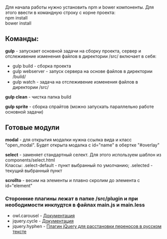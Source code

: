 <p>Для начала работы нужно установить npm и bower компоненты. Для этого ввести в командную строку с корне проекта:<br>
npm install<br>
bower install<br>
</p>
<h2>Команды:</h2>

<p><b>gulp</b> - запускает основной задачи на сборку проекта, сервер и отслеживение изменения файлов в директории /src/
    включает в себя:
    <ul>
        <li>gulp build - сборка проекта</li>
        <li>gulp webserver - запуск сервера на основе файлов в директории /build/</li>
        <li>gulp watch - задача на отслеживение изменения файлов в директории /src/</li>
    </ul>
</p>    
<p>
<b>gulp clean</b> - чистка папка build
</p>
<p>
<b>gulp sprite</b> - сборка спрайтов (можно запускать параллельно работе основной задачи)
</p>

<h2>Готовые модули</h2>

<p><b>modal</b> - для открытия модалки нужна ссылка вида <code><a href="#name"></a></code> и класс "open_modal". Будет открыта модалка с id="name" в обертке "#overlay"</p>
<p><b>select</b> - заменяет стандартный селект. Для этого используем шаблон из components/select.html<br>
Классы: .select-default - пункт выбранный по умолчанию; .selected - текущий выбранный пункт</p>
<p><b>scrollto</b> - весим на элементы <code><a href="#element" class=".j-scroll-to"></a></code> и плавно скролим до элемента c id="element"</p>

<h3>Сторонние плагины лежат в папке /src/plugin и при неободимости инклудтся в файлах main.js и main.less</h3>
<ul>
    <li>owl.carousel - <a href="https://owlcarousel2.github.io/OwlCarousel2/docs/started-welcome.html">Документация</a></li>
    <li>jquery.cycle - <a href="http://jquery.malsup.com/cycle/options.html">Документация</a></li>
    <li>jquery.hyphen - <a href="https://github.com/kozachenko/jQuery-Russian-Hyphenation">Плагин jQuery для расстановки переносов в русском тексте</a></li>
</ul>

